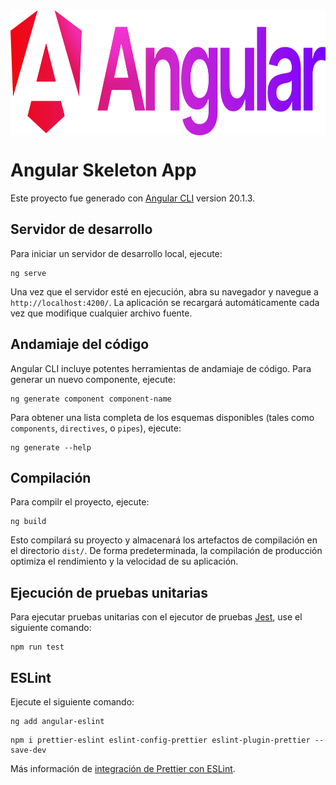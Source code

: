 <img alt="Logo de Angular" src="./public/assets/images/angular-logo.svg" style="display: block; margin: 0 auto" height=200 width=600 />

# Angular Skeleton App

Este proyecto fue generado con [Angular CLI](https://github.com/angular/angular-cli) version 20.1.3.

## Servidor de desarrollo

Para iniciar un servidor de desarrollo local, ejecute:

```
ng serve
```

Una vez que el servidor esté en ejecución, abra su navegador y navegue a `http://localhost:4200/`. La aplicación se recargará automáticamente cada vez que modifique cualquier archivo fuente.

## Andamiaje del código

Angular CLI incluye potentes herramientas de andamiaje de código. Para generar un nuevo componente, ejecute:

```
ng generate component component-name
```

Para obtener una lista completa de los esquemas disponibles (tales como `components`, `directives`, o `pipes`), ejecute:

```
ng generate --help
```

## Compilación

Para compilr el proyecto, ejecute:

```
ng build
```

Esto compilará su proyecto y almacenará los artefactos de compilación en el directorio `dist/`. De forma predeterminada, la compilación de producción optimiza el rendimiento y la velocidad de su aplicación.

## Ejecución de pruebas unitarias

Para ejecutar pruebas unitarias con el ejecutor de pruebas [Jest](https://github.com/jestjs/jest/), use el siguiente comando:

```
npm run test
```

## ESLint

Ejecute el siguiente comando:

```
ng add angular-eslint
```

```
npm i prettier-eslint eslint-config-prettier eslint-plugin-prettier --save-dev
```

Más información de [integración de Prettier con ESLint](https://prettier.io/docs/related-projects#eslint-integrations).
